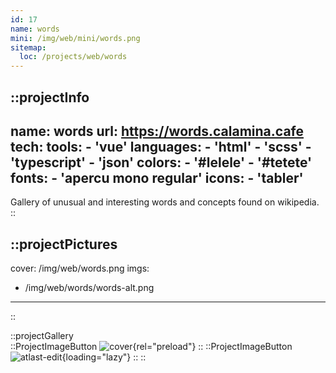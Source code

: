 ```yaml
---
id: 17
name: words
mini: /img/web/mini/words.png
sitemap:
  loc: /projects/web/words
---
```


::projectInfo
---
name: words
url: https://words.calamina.cafe
tech: 
    tools:
      - 'vue'
    languages:
      - 'html'
      - 'scss'
      - 'typescript'
      - 'json'
    colors:
      - '#lelele'
      - '#tetete'
    fonts:
      - 'apercu mono regular'
    icons:
      - 'tabler'
---
Gallery of unusual and interesting words and concepts found on wikipedia.
::

::projectPictures
---
cover: /img/web/words.png
imgs:
  - /img/web/words/words-alt.png
---
::

::projectGallery  
  ::ProjectImageButton
    ![cover](/img/web/words.png){rel="preload"}
  ::
  ::ProjectImageButton
    ![atlast-edit](/img/web/words/words-alt.png){loading="lazy"}
  :: 
::

<!-- ::projectFeatures
:: -->